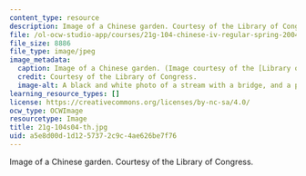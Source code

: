 ```yaml
---
content_type: resource
description: Image of a Chinese garden. Courtesy of the Library of Congress.
file: /ol-ocw-studio-app/courses/21g-104-chinese-iv-regular-spring-2004/a5e8d00d1d1257372c9c4ae626be7f76_21g-104s04-th.jpg
file_size: 8886
file_type: image/jpeg
image_metadata:
  caption: Image of a Chinese garden. (Image courtesy of the [Library of Congress](http://memory.loc.gov/ammem/).)
  credit: Courtesy of the Library of Congress.
  image-alt: A black and white photo of a stream with a bridge, and a pagoda.
learning_resource_types: []
license: https://creativecommons.org/licenses/by-nc-sa/4.0/
ocw_type: OCWImage
resourcetype: Image
title: 21g-104s04-th.jpg
uid: a5e8d00d-1d12-5737-2c9c-4ae626be7f76
---
```

Image of a Chinese garden. Courtesy of the Library of Congress.